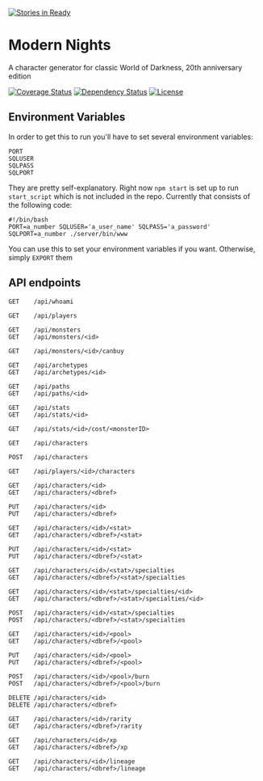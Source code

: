 [![Stories in Ready](https://badge.waffle.io/modernnights/modernnights.png?label=ready&title=Ready)](https://waffle.io/modernnights/modernnights)
# Modern Nights
A character generator for classic World of Darkness, 20th anniversary edition

[![Coverage Status](https://coveralls.io/repos/github/modernnights/modernnights/badge.svg?branch=master)](https://coveralls.io/github/modernnights/modernnights?branch=master)
[![Dependency Status](https://david-dm.org/modernnights/modernnights.svg)](https://david-dm.org/modernnights/modernnights)
[![License](https://img.shields.io/badge/license-MIT-blue.svg)](https://github.com/modernnights/modernnights/LICENSE)

## Environment Variables
In order to get this to run you'll have to set several environment variables:
```
PORT
SQLUSER
SQLPASS
SQLPORT
```
They are pretty self-explanatory.
Right now `npm start` is set up to run `start_script` which is not included in the repo.
Currently that consists of the following code:
```
#!/bin/bash
PORT=a_number SQLUSER='a_user_name' SQLPASS='a_password' SQLPORT=a_number ./server/bin/www
```
You can use this to set your environment variables if you want. Otherwise, simply `EXPORT` them

## API endpoints
```
GET    /api/whoami

GET    /api/players

GET    /api/monsters
GET    /api/monsters/<id>

GET    /api/monsters/<id>/canbuy

GET    /api/archetypes
GET    /api/archetypes/<id>

GET    /api/paths
GET    /api/paths/<id>

GET    /api/stats
GET    /api/stats/<id>

GET    /api/stats/<id>/cost/<monsterID>

GET    /api/characters

POST   /api/characters

GET    /api/players/<id>/characters

GET    /api/characters/<id>
GET    /api/characters/<dbref>

PUT    /api/characters/<id>
PUT    /api/characters/<dbref>

GET    /api/characters/<id>/<stat>
GET    /api/characters/<dbref>/<stat>

PUT    /api/characters/<id>/<stat>
PUT    /api/characters/<dbref>/<stat>

GET    /api/characters/<id>/<stat>/specialties
GET    /api/characters/<dbref>/<stat>/specialties

GET    /api/characters/<id>/<stat>/specialties/<id>
GET    /api/characters/<dbref>/<stat>/specialties/<id>

POST   /api/characters/<id>/<stat>/specialties
POST   /api/characters/<dbref>/<stat>/specialties

GET    /api/characters/<id>/<pool>
GET    /api/characters/<dbref>/<pool>

PUT    /api/characters/<id>/<pool>
PUT    /api/characters/<dbref>/<pool>

POST   /api/characters/<id>/<pool>/burn
POST   /api/characters/<dbref>/<pool>/burn

DELETE /api/characters/<id>
DELETE /api/characters/<dbref>

GET    /api/characters/<id>/rarity
GET    /api/characters/<dbref>/rarity

GET    /api/characters/<id>/xp
GET    /api/characters/<dbref>/xp

GET    /api/characters/<id>/lineage
GET    /api/characters/<dbref>/lineage
```
